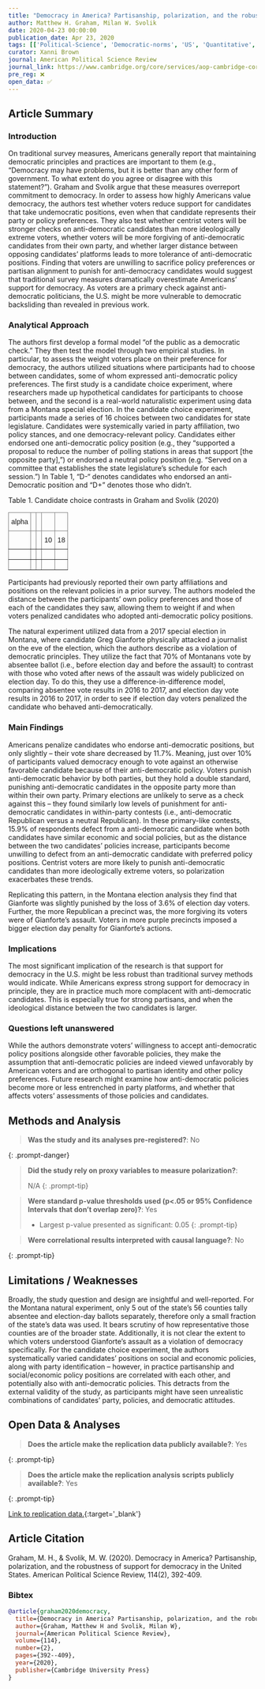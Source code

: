 ```yaml
---
title: "Democracy in America? Partisanship, polarization, and the robustness of support for democracy in the United States."
author: Matthew H. Graham, Milan W. Svolik
date: 2020-04-23 00:00:00
publication_date: Apr 23, 2020
tags: [['Political-Science', 'Democratic-norms', 'US', 'Quantitative', 'Experimental']]
curator: Xanni Brown
journal: American Political Science Review
journal_link: https://www.cambridge.org/core/services/aop-cambridge-core/content/view/C7C72745B1AD1FF9E363BBFBA9E18867/S0003055420000052a.pdf/div-class-title-democracy-in-america-partisanship-polarization-and-the-robustness-of-support-for-democracy-in-the-united-states-div.pdf
pre_reg: ❌
open_data: ✅
---
```


## Article Summary

### Introduction

On traditional survey measures, Americans generally report that maintaining democratic principles and practices are important to them (e.g., “Democracy may have problems, but it is better than any other form of government. To what extent do you agree or disagree with this statement?”). Graham and Svolik argue that these measures overreport commitment to democracy. In order to assess how highly Americans value democracy, the authors test whether voters reduce support for candidates that take undemocratic positions, even when that candidate represents their party or policy preferences. They also test whether centrist voters will be stronger checks on anti-democratic candidates than more ideologically extreme voters, whether voters will be more forgiving of anti-democratic candidates from their own party, and whether larger distance between opposing candidates’ platforms leads to more tolerance of anti-democratic positions. Finding that voters are unwilling to sacrifice policy preferences or <span class="glosstag" data-key="Partisan">partisan</span> alignment to punish for anti-democracy candidates would suggest that traditional survey measures dramatically overestimate Americans’ support for democracy. As voters are a primary check against anti-democratic politicians, the U.S. might be more vulnerable to democratic backsliding than revealed in previous work.

### Analytical Approach

The authors first develop a formal model “of the public as a democratic check.” They then test the model through two empirical studies. In particular, to assess the weight voters place on their preference for democracy, the authors utilized situations where participants had to choose between candidates, some of whom expressed anti-democratic policy preferences. The first study is a candidate choice experiment, where researchers made up hypothetical candidates for participants to choose between, and the second is a real-world naturalistic experiment using data from a Montana special election. In the candidate choice experiment, participants made a series of 16 choices between two candidates for state legislature. Candidates were systemically varied in party affiliation, two policy stances, and one democracy-relevant policy. Candidates either endorsed one anti-democratic policy position (e.g., they “supported a proposal to reduce the number of polling stations in areas that support [the opposite party],”) or endorsed a neutral policy position (e.g. “Served on a committee that establishes the state legislature’s schedule for each session.”) In Table 1, “D-“ denotes candidates who endorsed an anti-Democratic position and “D+” denotes those who didn’t.

Table 1. Candidate choice contrasts in Graham and Svolik (2020)
<style type="text/css">
.tg  {border-collapse:collapse;border-spacing:0;}
.tg td{border-color:black;border-style:solid;border-width:1px;font-family:Arial, sans-serif;font-size:14px;
  overflow:hidden;padding:10px 5px;word-break:normal;}
.tg th{border-color:black;border-style:solid;border-width:1px;font-family:Arial, sans-serif;font-size:14px;
  font-weight:normal;overflow:hidden;padding:10px 5px;word-break:normal;}
.tg .tg-0pky{border-color:inherit;text-align:left;vertical-align:top}
</style>
<table class="tg">
<thead>
  <tr>
    <th class="tg-0pky">alpha</th>
    <th class="tg-0pky"></th>
    <th class="tg-0pky"></th>
    <th class="tg-0pky"></th>
    <th class="tg-0pky"></th>
  </tr>
</thead>
<tbody>
  <tr>
    <td class="tg-0pky"></td>
    <td class="tg-0pky"></td>
    <td class="tg-0pky"></td>
    <td class="tg-0pky">10</td>
    <td class="tg-0pky">18</td>
  </tr>
  <tr>
    <td class="tg-0pky"></td>
    <td class="tg-0pky"></td>
    <td class="tg-0pky"></td>
    <td class="tg-0pky"></td>
    <td class="tg-0pky"></td>
  </tr>
  <tr>
    <td class="tg-0pky"></td>
    <td class="tg-0pky"></td>
    <td class="tg-0pky"></td>
    <td class="tg-0pky"></td>
    <td class="tg-0pky"></td>
  </tr>
</tbody>
</table>
Participants had previously reported their own party affiliations and positions on the relevant policies in a prior survey. The authors modeled the distance between the participants’ own policy preferences and those of each of the candidates they saw, allowing them to weight if and when voters penalized candidates who adopted anti-democratic policy positions.

The natural experiment utilized data from a 2017 special election in Montana, where candidate Greg Gianforte physically attacked a journalist on the eve of the election, which the authors describe as a violation of democratic principles. They utilize the fact that 70% of Montanans vote by absentee ballot (i.e., before election day and before the assault) to contrast with those who voted after news of the assault was widely publicized on election day. To do this, they use a difference-in-difference model, comparing absentee vote results in 2016 to 2017, and election day vote results in 2016 to 2017, in order to see if election day voters penalized the candidate who behaved anti-democratically.

### Main Findings

Americans penalize candidates who endorse anti-democratic positions, but only slightly – their vote share decreased by 11.7%. Meaning, just over 10% of participants valued democracy enough to vote against an otherwise favorable candidate because of their anti-democratic policy. Voters punish anti-democratic behavior by both parties, but they hold a double standard, punishing anti-democratic candidates in the opposite party more than within their own party. Primary elections are unlikely to serve as a check against this – they found similarly low levels of punishment for anti-democratic candidates in within-party contests (i.e., anti-democratic Republican versus a neutral Republican). In these primary-like contests, 15.9% of respondents defect from a anti-democratic candidate when both candidates have similar economic and social policies, but as the distance between the two candidates’ policies increase, participants become unwilling to defect from an anti-democratic candidate with preferred policy positions. Centrist voters are more likely to punish anti-democratic candidates than more ideologically extreme voters, so polarization exacerbates these trends.

Replicating this pattern, in the Montana election analysis they find that Gianforte was slightly punished by the loss of 3.6% of election day voters. Further, the more Republican a precinct was, the more forgiving its voters were of Gianforte’s assault. Voters in more purple precincts imposed a bigger election day penalty for Gianforte’s actions.

### Implications

The most significant implication of the research is that support for democracy in the U.S. might be less robust than traditional survey methods would indicate. While Americans express strong support for democracy in principle, they are in practice much more complacent with anti-democratic candidates. This is especially true for strong partisans, and when the ideological distance between the two candidates is larger. 

### Questions left unanswered

While the authors demonstrate voters’ willingness to accept anti-democratic policy positions alongside other favorable policies, they make the assumption that anti-democratic policies are indeed viewed unfavorably by American voters and are orthogonal to partisan identity and other policy preferences. Future research might examine how anti-democratic policies become more or less entrenched in party platforms, and whether that affects voters’ assessments of those policies and candidates.

## Methods and Analysis

> **Was the study and its analyses pre-registered?**: No
> 
{: .prompt-danger}

> **Did the study rely on proxy variables to measure polarization?**: 
> 
> 
> N/A
{: .prompt-tip}


> **Were standard p-value thresholds used (p<.05 or 95% Confidence Intervals that don’t overlap zero)?**: Yes
> 
> - Largest p-value presented as significant: 0.05
{: .prompt-tip}

> **Were correlational results interpreted with causal language?**: No
> 
{: .prompt-tip}

## Limitations / Weaknesses

Broadly, the study question and design are insightful and well-reported. For the Montana natural experiment, only 5 out of the state’s 56 counties tally absentee and election-day ballots separately, therefore only a small fraction of the state’s data was used. It bears scrutiny of how representative those counties are of the broader state. Additionally, it is not clear the extent to which voters understood Gianforte’s assault as a violation of democracy specifically.   For the candidate choice experiment, the authors systematically varied candidates’ positions on social and economic policies, along with party identification – however, in practice partisanship and social/economic policy positions are correlated with each other, and potentially also with anti-democratic policies. This detracts from the external validity of the study, as participants might have seen unrealistic combinations of candidates’ party, policies, and democratic attitudes.

## Open Data & Analyses

> **Does the article make the replication data publicly available?**: Yes
> 
{: .prompt-tip}

> **Does the article make the replication analysis scripts publicly available?**: Yes
> 
{: .prompt-tip}


[Link to replication data.](https://doi.org/10.7910/DVN/EEARKA){:target='_blank'}

## Article Citation

Graham, M. H., & Svolik, M. W. (2020). Democracy in America? Partisanship, polarization, and the robustness of support for democracy in the United States. American Political Science Review, 114(2), 392-409.

### Bibtex

```bibtex
@article{graham2020democracy,
  title={Democracy in America? Partisanship, polarization, and the robustness of support for democracy in the United States},
  author={Graham, Matthew H and Svolik, Milan W},
  journal={American Political Science Review},
  volume={114},
  number={2},
  pages={392--409},
  year={2020},
  publisher={Cambridge University Press}
}
```